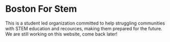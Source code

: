 # Boston For Stem

This is a student led organization committed to help struggling communities with STEM education and recources, making them prepared for the future.
We are still working on this website, come back later!

